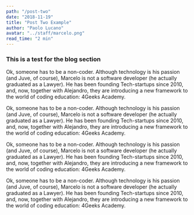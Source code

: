 ```yaml
---
path: "/post-two"
date: "2018-11-19"
title: "Post Two Example"
author: "Paolo Lucano"
avatar: "../staff/marcelo.png"
read_time: "2 min"
---
```


### This is a test for the blog section

Ok, someone has to be a non-coder. Although technology is his passion (and Juve, of course), Marcelo is not a software developer (he actually graduated as a Lawyer). He has been founding Tech-startups since 2010, and, now, together with Alejandro, they are introducing a new framework to the world of coding education: 4Geeks Academy.

Ok, someone has to be a non-coder. Although technology is his passion (and Juve, of course), Marcelo is not a software developer (he actually graduated as a Lawyer). He has been founding Tech-startups since 2010, and, now, together with Alejandro, they are introducing a new framework to the world of coding education: 4Geeks Academy.

Ok, someone has to be a non-coder. Although technology is his passion (and Juve, of course), Marcelo is not a software developer (he actually graduated as a Lawyer). He has been founding Tech-startups since 2010, and, now, together with Alejandro, they are introducing a new framework to the world of coding education: 4Geeks Academy.

Ok, someone has to be a non-coder. Although technology is his passion (and Juve, of course), Marcelo is not a software developer (he actually graduated as a Lawyer). He has been founding Tech-startups since 2010, and, now, together with Alejandro, they are introducing a new framework to the world of coding education: 4Geeks Academy.